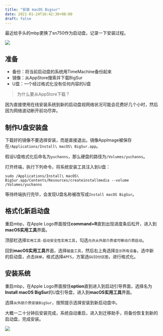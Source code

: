 ```yaml
---
title: "安装 macOS Bigsur"
date: 2021-01-24T16:42:30+08:00
draft: false
---
```

最近给手头的mbp更换了sn750作为启动盘，记录一下安装过程。

![](/images/install-mbp.jpg)

## 准备
* 备份：将当前启动盘的系统用TimeMachine备份起来
* 镜像：从AppStore搜索并下载BigSur
* U盘：一个经过格式化没有任何内容的U盘

> 为什么要从AppStore下载？

因为直接使用在线安装系统到新的启动盘视网络状况可能会花费好几个小时，然后因为网络波动断开前功尽弃。

## 制作U盘安装盘
下载好的镜像不要选择安装，而是直接退出。镜像AppImage被保存在`/Applications/Install\ macOS\ BigSur.app`。

假设U盘格式化后命名为`yuchanns`，那么硬盘的路径为`/Volumes/yuchanns`。

打开终端，执行下列命令，将系统安装工具注入到U盘：
```
sudo /Applications/Install\ macOS\ BigSur.app/Contents/Resources/createinstallmedia --volume /Volumes/yuchanns
```
等待终端执行完毕，会发现U盘名称被改写成`Install macOS BigSur`。

## 格式化新启动盘
重启mbp，在Apple Logo界面按住**command+R**直到出现进度条后松开，进入到**macOS实用工具**界面。

顶部栏选择`实用工具-启动安全性实用工具`，勾选`允许从外部介质或可移动介质启动`。

回到**macOS实用工具**界面，选择`磁盘工具`，然后右上角选择`显示所有设备`，选中新的启动盘，点击`抹掉`，格式选择`APFS`，方案选`GUID分区图`，进行格式化。

## 安装系统
重启mbp，在Apple Logo界面按住**option**直到进入到启动引导界面，选择名为**Install macOS BigSur**的U盘引导盘，进入到**macOS实用工具**界面。

选择`从外部介质安装BigSur`，按照提示选择安装到新启动盘中。

大概一二十分钟后安装完成，系统自动重启，进入到迁移助手，将备份恢复到新的启动盘，完成安装。

![](/images/storage.png)
